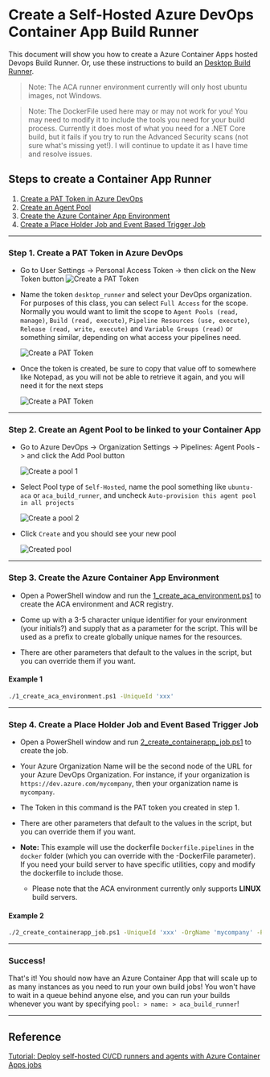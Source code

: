 # Create a Self-Hosted Azure DevOps Container App Build Runner

This document will show you how to create a Azure Container Apps hosted Devops Build Runner.  Or, use these instructions to build an [Desktop Build Runner](../desktop-runner/README.md).

> Note: The ACA runner environment currently will only host ubuntu images, not Windows.

> Note: The DockerFile used here may or may not work for you! You may need to modify it to include the tools you need for your build process. Currently it does most of what you need for a .NET Core build, but it fails if you try to run the Advanced Security scans (not sure what's missing yet!). I will continue to update it as I have time and resolve issues.

## Steps to create a Container App Runner

1. [Create a PAT Token in Azure DevOps](#step-1-create-a-pat-token-in-azure-devops)
1. [Create an Agent Pool](#step-2-create-an-agent-pool-to-be-linked-to-your-container-app)
1. [Create the Azure Container App Environment](#step-3-create-the-azure-container-app-environment)
1. [Create a Place Holder Job and Event Based Trigger Job](#step-4-create-a-place-holder-job-and-event-based-trigger-job)

---

### Step 1. Create a PAT Token in Azure DevOps

* Go to User Settings -> Personal Access Token -> then click on the New Token button
  ![Create a PAT Token](./images/PAT-Token-01.png)

* Name the token `desktop_runner` and select your DevOps organization.  For purposes of this class, you can select `Full Access` for the scope.  Normally you would want to limit the scope to `Agent Pools (read, manage)`, `Build (read, execute)`, `Pipeline Resources (use, execute)`, `Release (read, write, execute)` and `Variable Groups (read)` or something similar, depending on what access your pipelines need.

  ![Create a PAT Token](./images/PAT-Token-02.png)

* Once the token is created, be sure to copy that value off to somewhere like Notepad, as you will not be able to retrieve it again, and you will need it for the next steps

  ![Create a PAT Token](./images/PAT-Token-03.png)

---

### Step 2. Create an Agent Pool to be linked to your Container App
  
* Go to Azure DevOps -> Organization Settings -> Pipelines: Agent Pools -> and click the Add Pool button

  ![Create a pool 1](./images/Agent-Pool-01.png)

* Select Pool type of `Self-Hosted`, name the pool something like  `ubuntu-aca` or `aca_build_runner`, and uncheck `Auto-provision this agent pool in all projects`

  ![Create a pool 2](./images/Agent-Pool-02.png)

* Click `Create` and you should see your new pool

  ![Created pool](./images/Agent-Pool-03.png)

---

### Step 3. Create the Azure Container App Environment

* Open a PowerShell window and run the [1_create_aca_environment.ps1](scripts/1_create_aca_environment.ps1) to create the ACA environment and ACR registry.

* Come up with a 3-5 character unique identifier for your environment (your initials?) and supply that as a parameter for the script.  This will be used as a prefix to create globally unique names for the resources.

* There are other parameters that default to the values in the script, but you can override them if you want.

#### Example 1

``` bash
./1_create_aca_environment.ps1 -UniqueId 'xxx'
```

---

### Step 4. Create a Place Holder Job and Event Based Trigger Job

* Open a PowerShell window and run [2_create_containerapp_job.ps1](scripts/2_create_containerapp_job.ps1) to create the job.

* Your Azure Organization Name will be the second node of the URL for your Azure DevOps Organization.  For instance, if your organization is `https://dev.azure.com/mycompany`, then your organization name is `mycompany`.

* The Token in this command is the PAT token you created in step 1.

* There are other parameters that default to the values in the script, but you can override them if you want.

* **Note:** This example will use the dockerfile `Dockerfile.pipelines` in the `docker` folder (which you can override with the -DockerFile parameter).  If you need your build server to have specific utilities, copy and modify the dockerfile to include those.

  * Please note that the ACA environment currently only supports **LINUX** build servers.

#### Example 2

``` bash
./2_create_containerapp_job.ps1 -UniqueId 'xxx' -OrgName 'mycompany' -PatToken 'xxxxx'
```

---

### Success!

That's it!  You should now have an Azure Container App that will scale up to as many instances as you need to run your own build jobs! You won't have to wait in a queue behind anyone else, and you can run your builds whenever you want by specifying `pool: > name: > aca_build_runner`!

---

## Reference

[Tutorial: Deploy self-hosted CI/CD runners and agents with Azure Container Apps jobs](https://learn.microsoft.com/en-us/azure/container-apps/tutorial-ci-cd-runners-jobs?tabs=bash&pivots=container-apps-jobs-self-hosted-ci-cd-azure-pipelines)

<!-- 
See also: https://medium.com/@nevincansel/create-containerized-build-agents-with-azure-devops-pipelines-e9384b3307de
-->

